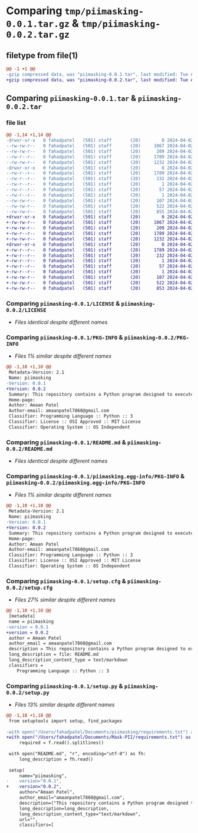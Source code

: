 # Comparing `tmp/piimasking-0.0.1.tar.gz` & `tmp/piimasking-0.0.2.tar.gz`

## filetype from file(1)

```diff
@@ -1 +1 @@
-gzip compressed data, was "piimasking-0.0.1.tar", last modified: Tue Apr  2 15:03:46 2024, max compression
+gzip compressed data, was "piimasking-0.0.2.tar", last modified: Tue Apr  2 17:21:59 2024, max compression
```

## Comparing `piimasking-0.0.1.tar` & `piimasking-0.0.2.tar`

### file list

```diff
@@ -1,14 +1,14 @@
-drwxr-xr-x   0 fahadpatel   (501) staff       (20)        0 2024-04-02 15:03:46.568894 piimasking-0.0.1/
--rw-rw-r--   0 fahadpatel   (501) staff       (20)     1067 2024-04-02 14:22:52.000000 piimasking-0.0.1/LICENSE
--rw-rw-r--   0 fahadpatel   (501) staff       (20)      209 2024-04-02 14:51:11.000000 piimasking-0.0.1/MANIFEST.in
--rw-r--r--   0 fahadpatel   (501) staff       (20)     1789 2024-04-02 15:03:46.568797 piimasking-0.0.1/PKG-INFO
--rw-rw-r--   0 fahadpatel   (501) staff       (20)     1232 2024-04-02 14:14:05.000000 piimasking-0.0.1/README.md
-drwxr-xr-x   0 fahadpatel   (501) staff       (20)        0 2024-04-02 15:03:46.568568 piimasking-0.0.1/piimasking.egg-info/
--rw-r--r--   0 fahadpatel   (501) staff       (20)     1789 2024-04-02 15:03:46.000000 piimasking-0.0.1/piimasking.egg-info/PKG-INFO
--rw-r--r--   0 fahadpatel   (501) staff       (20)      232 2024-04-02 15:03:46.000000 piimasking-0.0.1/piimasking.egg-info/SOURCES.txt
--rw-r--r--   0 fahadpatel   (501) staff       (20)        1 2024-04-02 15:03:46.000000 piimasking-0.0.1/piimasking.egg-info/dependency_links.txt
--rw-r--r--   0 fahadpatel   (501) staff       (20)       57 2024-04-02 15:03:46.000000 piimasking-0.0.1/piimasking.egg-info/requires.txt
--rw-r--r--   0 fahadpatel   (501) staff       (20)        1 2024-04-02 15:03:46.000000 piimasking-0.0.1/piimasking.egg-info/top_level.txt
--rw-rw-r--   0 fahadpatel   (501) staff       (20)      107 2024-04-02 14:11:45.000000 piimasking-0.0.1/pyproject.toml
--rw-rw-r--   0 fahadpatel   (501) staff       (20)      522 2024-04-02 15:03:46.569190 piimasking-0.0.1/setup.cfg
--rw-rw-r--   0 fahadpatel   (501) staff       (20)      855 2024-04-02 14:47:54.000000 piimasking-0.0.1/setup.py
+drwxr-xr-x   0 fahadpatel   (501) staff       (20)        0 2024-04-02 17:21:59.736521 piimasking-0.0.2/
+-rw-rw-r--   0 fahadpatel   (501) staff       (20)     1067 2024-04-02 14:22:52.000000 piimasking-0.0.2/LICENSE
+-rw-rw-r--   0 fahadpatel   (501) staff       (20)      209 2024-04-02 14:51:11.000000 piimasking-0.0.2/MANIFEST.in
+-rw-r--r--   0 fahadpatel   (501) staff       (20)     1789 2024-04-02 17:21:59.736428 piimasking-0.0.2/PKG-INFO
+-rw-rw-r--   0 fahadpatel   (501) staff       (20)     1232 2024-04-02 14:14:05.000000 piimasking-0.0.2/README.md
+drwxr-xr-x   0 fahadpatel   (501) staff       (20)        0 2024-04-02 17:21:59.736123 piimasking-0.0.2/piimasking.egg-info/
+-rw-r--r--   0 fahadpatel   (501) staff       (20)     1789 2024-04-02 17:21:59.000000 piimasking-0.0.2/piimasking.egg-info/PKG-INFO
+-rw-r--r--   0 fahadpatel   (501) staff       (20)      232 2024-04-02 17:21:59.000000 piimasking-0.0.2/piimasking.egg-info/SOURCES.txt
+-rw-r--r--   0 fahadpatel   (501) staff       (20)        1 2024-04-02 17:21:59.000000 piimasking-0.0.2/piimasking.egg-info/dependency_links.txt
+-rw-r--r--   0 fahadpatel   (501) staff       (20)       57 2024-04-02 17:21:59.000000 piimasking-0.0.2/piimasking.egg-info/requires.txt
+-rw-r--r--   0 fahadpatel   (501) staff       (20)        1 2024-04-02 17:21:59.000000 piimasking-0.0.2/piimasking.egg-info/top_level.txt
+-rw-rw-r--   0 fahadpatel   (501) staff       (20)      107 2024-04-02 14:11:45.000000 piimasking-0.0.2/pyproject.toml
+-rw-rw-r--   0 fahadpatel   (501) staff       (20)      522 2024-04-02 17:21:59.736930 piimasking-0.0.2/setup.cfg
+-rw-rw-r--   0 fahadpatel   (501) staff       (20)      853 2024-04-02 17:20:43.000000 piimasking-0.0.2/setup.py
```

### Comparing `piimasking-0.0.1/LICENSE` & `piimasking-0.0.2/LICENSE`

 * *Files identical despite different names*

### Comparing `piimasking-0.0.1/PKG-INFO` & `piimasking-0.0.2/PKG-INFO`

 * *Files 1% similar despite different names*

```diff
@@ -1,10 +1,10 @@
 Metadata-Version: 2.1
 Name: piimasking
-Version: 0.0.1
+Version: 0.0.2
 Summary: This repository contains a Python program designed to execute Pii Masking
 Home-page: 
 Author: Amaan Patel
 Author-email: amaanpatel7868@gmail.com
 Classifier: Programming Language :: Python :: 3
 Classifier: License :: OSI Approved :: MIT License
 Classifier: Operating System :: OS Independent
```

### Comparing `piimasking-0.0.1/README.md` & `piimasking-0.0.2/README.md`

 * *Files identical despite different names*

### Comparing `piimasking-0.0.1/piimasking.egg-info/PKG-INFO` & `piimasking-0.0.2/piimasking.egg-info/PKG-INFO`

 * *Files 1% similar despite different names*

```diff
@@ -1,10 +1,10 @@
 Metadata-Version: 2.1
 Name: piimasking
-Version: 0.0.1
+Version: 0.0.2
 Summary: This repository contains a Python program designed to execute Pii Masking
 Home-page: 
 Author: Amaan Patel
 Author-email: amaanpatel7868@gmail.com
 Classifier: Programming Language :: Python :: 3
 Classifier: License :: OSI Approved :: MIT License
 Classifier: Operating System :: OS Independent
```

### Comparing `piimasking-0.0.1/setup.cfg` & `piimasking-0.0.2/setup.cfg`

 * *Files 27% similar despite different names*

```diff
@@ -1,10 +1,10 @@
 [metadata]
 name = piimasking
-version = 0.0.1
+version = 0.0.2
 author = Amaan Patel
 author_email = amaanpatel7868@gmail.com
 description = This repository contains a Python program designed to execute Pii masking
 long_description = file: README.md
 long_description_content_type = text/markdown
 classifiers = 
 	Programming Language :: Python :: 3
```

### Comparing `piimasking-0.0.1/setup.py` & `piimasking-0.0.2/setup.py`

 * *Files 13% similar despite different names*

```diff
@@ -1,18 +1,18 @@
 from setuptools import setup, find_packages
 
-with open("/Users/fahadpatel/Documents/piimasking/requirements.txt") as f:
+with open("/Users/fahadpatel/Documents/Mask-PII/requirements.txt") as f:
     required = f.read().splitlines()
 
 with open("README.md", "r", encoding="utf-8") as fh:
     long_description = fh.read()
 
 setup(
     name="piimasking",
-    version="0.0.1",
+    version="0.0.2",
     author="Amaan Patel", 
     author_email="amaanpatel7868@gmail.com",
     description=("This repository contains a Python program designed to execute Pii Masking"),
     long_description=long_description,
     long_description_content_type="text/markdown",
     url="",
     classifiers=[
```

